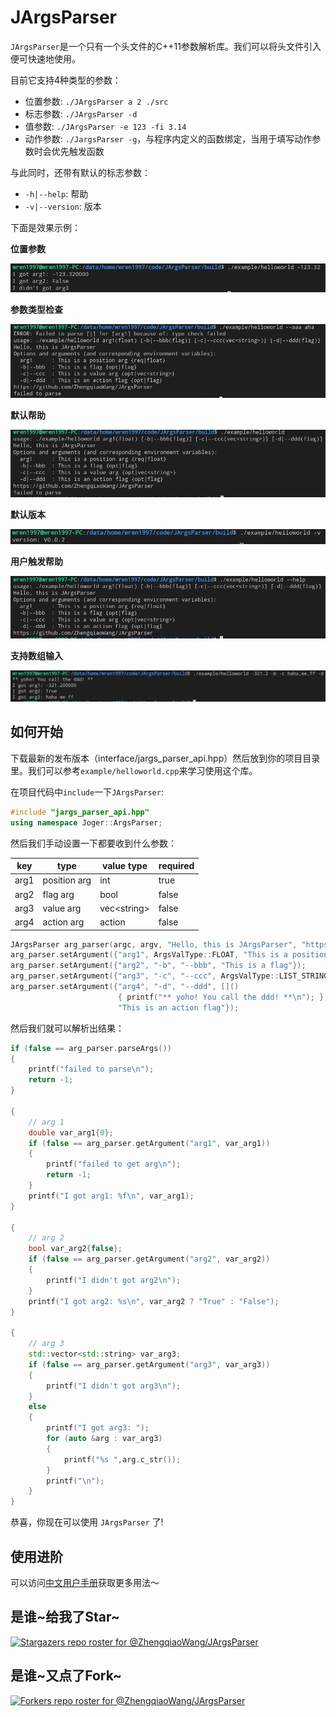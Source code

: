 # JArgsParser

`JArgsParser`是一个只有一个头文件的C++11参数解析库。我们可以将头文件引入便可快速地使用。

目前它支持4种类型的参数：

- 位置参数: `./JArgsParser a 2 ./src`
- 标志参数: `./JArgsParser -d`
- 值参数: `./JArgsParser -e 123 -fi 3.14`
- 动作参数: `./JargsParser -g`，与程序内定义的函数绑定，当用于填写动作参数时会优先触发函数

与此同时，还带有默认的标志参数：

- `-h|--help`: 帮助
- `-v|--version`: 版本

下面是效果示例：

**位置参数**

![position_args](assets/position_args.png)

**参数类型检查**

![type check](assets/type_check.png)

**默认帮助**

![default help](assets/default_help.png)

**默认版本**

![default version](assets/default_version.png)

**用户触发帮助**

![call help](assets/call_help.png)

**支持数组输入**

![array input](assets/allow_array_input.png)


## 如何开始

下载最新的发布版本（interface/jargs_parser_api.hpp）然后放到你的项目目录里。我们可以参考`example/helloworld.cpp`来学习使用这个库。

在项目代码中`include`一下`JArgsParser`:

```c++
#include "jargs_parser_api.hpp"
using namespace Joger::ArgsParser;
```

然后我们手动设置一下都要收到什么参数：

| key | type         | value type    | required |
| --- | ------------ | ------------- | -------- |
| arg1   | position arg | int           | true     |
| arg2   | flag arg | bool         | false     |
| arg3   | value arg | vec\<string\>        | false     |
| arg4   | action arg     | action          | false    |

```c++
JArgsParser arg_parser(argc, argv, "Hello, this is JArgsParser", "https://github.com/ZhengqiaoWang/JArgsParser", "V0.0.2");
arg_parser.setArgument({"arg1", ArgsValType::FLOAT, "This is a position arg"});
arg_parser.setArgument({"arg2", "-b", "--bbb", "This is a flag"});
arg_parser.setArgument({"arg3", "-c", "--ccc", ArgsValType::LIST_STRING, "This is a value arg", false});
arg_parser.setArgument({"arg4", "-d", "--ddd", []()
                        { printf("** yoho! You call the ddd! **\n"); },
                        "This is an action flag"});
```

然后我们就可以解析出结果：

```c++
if (false == arg_parser.parseArgs())
{
    printf("failed to parse\n");
    return -1;
}

{
    // arg 1
    double var_arg1{0};
    if (false == arg_parser.getArgument("arg1", var_arg1))
    {
        printf("failed to get arg\n");
        return -1;
    }
    printf("I got arg1: %f\n", var_arg1);
}

{
    // arg 2
    bool var_arg2{false};
    if (false == arg_parser.getArgument("arg2", var_arg2))
    {
        printf("I didn't got arg2\n");
    }
    printf("I got arg2: %s\n", var_arg2 ? "True" : "False");
}

{
    // arg 3
    std::vector<std::string> var_arg3;
    if (false == arg_parser.getArgument("arg3", var_arg3))
    {
        printf("I didn't got arg3\n");
    }
    else
    {
        printf("I got arg3: ");
        for (auto &arg : var_arg3)
        {
            printf("%s ",arg.c_str());
        }
        printf("\n");
    }
}
```

恭喜，你现在可以使用 `JArgsParser` 了!

## 使用进阶

可以访问[中文用户手册](doc/user_guide_zhCN.md)获取更多用法～

## 是谁~给我了Star~

[![Stargazers repo roster for @ZhengqiaoWang/JArgsParser](https://reporoster.com/stars/ZhengqiaoWang/JArgsParser)](https://github.com/ZhengqiaoWang/JArgsParser/stargazers)

## 是谁~又点了Fork~

[![Forkers repo roster for @ZhengqiaoWang/JArgsParser](https://reporoster.com/forks/ZhengqiaoWang/JArgsParser)](https://github.com/ZhengqiaoWang/JArgsParser/network/members)
